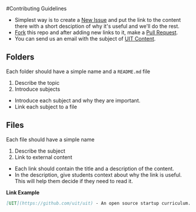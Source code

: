 #Contributing Guidelines

- Simplest way is to create a [New Issue](https://github.com/uit/uit/issues/new) and put the link to the content there with a short desciption of why it's useful and we'll do the rest.
- [Fork](https://help.github.com/articles/fork-a-repo) this repo and after adding new links to it, make a [Pull Request](https://help.github.com/articles/using-pull-requests).
- You can send us an email with the subject of [UIT Content](mailto:contact@uitstartup.org?subject=UIT%20Content:).


## Folders
Each folder should have a simple name and a ```README.md``` file

1. Describe the topic
2. Introduce subjects
 - Introduce each subject and why they are important.
 - Link each subject to a file

## Files
Each file should have a simple name

1. Describe the subject
2. Link to external content
 - Each link should contain the title and a description of the content.
 - In the description, give students context about why the link is useful. This will help them decide if they need to read it.

**Link Example**

```markdown
[UIT](https://github.com/uit/uit) - An open source startup curriculum.
```
